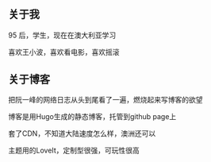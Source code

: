 # 

## 关于我
95 后，学生，现在在澳大利亚学习

喜欢王小波，喜欢看电影，喜欢摇滚
## 关于博客
把阮一峰的网络日志从头到尾看了一遍，燃烧起来写博客的欲望

博客是用Hugo生成的静态博客，托管到github page上

套了CDN，不知道大陆速度怎么样，澳洲还可以

主题用的LoveIt，定制型很强，可玩性很高

